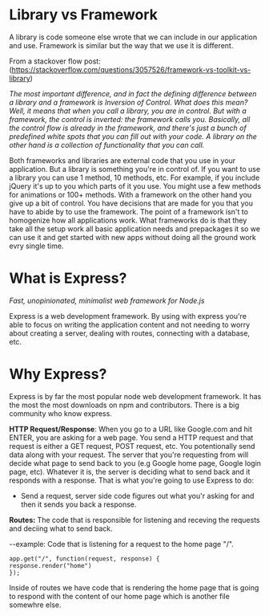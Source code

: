# Library vs Framework

A library is code someone else wrote that we can include in our application and use. Framework is similar but the way that we use it is different. 

From a stackover flow post: (https://stackoverflow.com/questions/3057526/framework-vs-toolkit-vs-library)

*The most important difference, and in fact the defining difference between a library and a framework is Inversion of Control. What does this mean? Well, it means that when you call a library, you are in control. But with a framework, the control is inverted: the framework calls you. Basically, all the control flow is already in the framework, and there's just a bunch of predefined white spots that you can fill out with your code. A library on the other hand is a collection of functionality that you can call.*

Both frameworks and libraries are external code that you use in your application. But a library is something you're in control of. If you want to use a library you can use 1 method, 10 methods, etc. For example, if you include jQuery it's up to you which parts of it you use. You might use a few methods for animations or 100+ methods. With a framework on the other hand you give up a bit of control. You have decisions that are made for you that you have to abide by to use the framework. The point of a framework isn't to homogenize how all applications work. What frameworks do is that they take all the setup work all basic application needs and prepackages it so we can use it and get started with new apps without doing all the ground work evry single time. 

# What is Express?
*Fast, unopinionated, minimalist web framework for Node.js*

Express is a web development framework. By using with express you're able to focus on writing the application content and not needing to worry about creating a server, dealing with routes, connecting with a database, etc. 

# Why Express? 
Express is by far the most popular node web development framework. It has the most the most downloads on npm and contributors. There is a big community who know express.

**HTTP Request/Response**: When you go to a URL like Google.com and hit ENTER, you are asking for a web page. You send a HTTP request and that request is either a GET request, POST request, etc. You potentionally send data along with your request. The server that you're requesting from will decide what page to send back to you (e.g Google home page, Google login page, etc). Whatever it is, the server is deciding what to send back and it responds with a response. That is what you're going to use Express to do:

+ Send a request, server side code figures out what you'r asking for and then it sends you back a response. 


**Routes:** The code that is responsible for listening and receving the requests and deciing what to send back. 

--example: Code that is listening for a request to the home page "/".

```
app.get("/", function(request, response) {
response.render("home")
});
```

Inside of routes we have code that is rendering the home page that is going to respond with the content of our home page which is another file somewhre else. 


